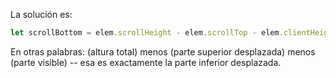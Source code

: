 La solución es:

```js
let scrollBottom = elem.scrollHeight - elem.scrollTop - elem.clientHeight;
```

En otras palabras: (altura total) menos (parte superior desplazada) menos (parte visible) -- esa es exactamente la parte inferior desplazada.
